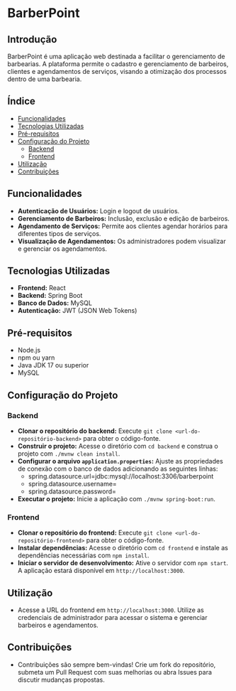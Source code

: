 # BarberPoint

## Introdução

BarberPoint é uma aplicação web destinada a facilitar o gerenciamento de barbearias. A plataforma permite o cadastro e gerenciamento de barbeiros, clientes e agendamentos de serviços, visando a otimização dos processos dentro de uma barbearia.

## Índice

- [Funcionalidades](#funcionalidades)
- [Tecnologias Utilizadas](#tecnologias-utilizadas)
- [Pré-requisitos](#pré-requisitos)
- [Configuração do Projeto](#configuração-do-projeto)
  - [Backend](#backend)
  - [Frontend](#frontend)
- [Utilização](#utilização)
- [Contribuições](#contribuições)

## Funcionalidades

- **Autenticação de Usuários:** Login e logout de usuários.
- **Gerenciamento de Barbeiros:** Inclusão, exclusão e edição de barbeiros.
- **Agendamento de Serviços:** Permite aos clientes agendar horários para diferentes tipos de serviços.
- **Visualização de Agendamentos:** Os administradores podem visualizar e gerenciar os agendamentos.

## Tecnologias Utilizadas

- **Frontend:** React
- **Backend:** Spring Boot
- **Banco de Dados:** MySQL
- **Autenticação:** JWT (JSON Web Tokens)

## Pré-requisitos

- Node.js
- npm ou yarn
- Java JDK 17 ou superior
- MySQL

## Configuração do Projeto

### Backend

- **Clonar o repositório do backend:** Execute `git clone <url-do-repositório-backend>` para obter o código-fonte.
- **Construir o projeto:** Acesse o diretório com `cd backend` e construa o projeto com `./mvnw clean install`.
- **Configurar o arquivo `application.properties`:** Ajuste as propriedades de conexão com o banco de dados adicionando as seguintes linhas:
  - spring.datasource.url=jdbc:mysql://localhost:3306/barberpoint
  - spring.datasource.username=<seu-usuario>
  - spring.datasource.password=<sua-senha>
- **Executar o projeto:** Inicie a aplicação com `./mvnw spring-boot:run`.

### Frontend

- **Clonar o repositório do frontend:** Execute `git clone <url-do-repositório-frontend>` para obter o código-fonte.
- **Instalar dependências:** Acesse o diretório com `cd frontend` e instale as dependências necessárias com `npm install`.
- **Iniciar o servidor de desenvolvimento:** Ative o servidor com `npm start`. A aplicação estará disponível em `http://localhost:3000`.

## Utilização

- Acesse a URL do frontend em `http://localhost:3000`. Utilize as credenciais de administrador para acessar o sistema e gerenciar barbeiros e agendamentos.

## Contribuições

- Contribuições são sempre bem-vindas! Crie um fork do repositório, submeta um Pull Request com suas melhorias ou abra Issues para discutir mudanças propostas.

